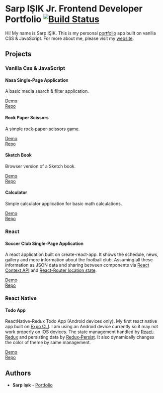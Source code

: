 # Sarp IŞIK Jr. Frontend Developer Portfolio [![Build Status](https://travis-ci.org/sarpisik/my-portfolio.svg?branch=master)](https://travis-ci.org/sarpisik/my-portfolio)

Hi! My name is Sarp IŞIK. This is my personal [portfolio](https://www.sarpisik.com/) app built on vanilla CSS & JavaScript.
For more about me, please visit my [website](https://www.sarpisik.com/).

## Projects

### Vanilla Css & JavaScript

#### Nasa Single-Page Application

A basic media search & filter application.

[Demo](https://www.sarpisik.com/nasa/index.html)\
[Repo](https://github.com/sarpisik/nasa-spa)

#### Rock Paper Scissors

A simple rock-paper-scissors game.

[Demo](https://sarpisik.github.io/rock-paper-scissors/)\
[Repo](https://github.com/sarpisik/rock-paper-scissors)

#### Sketch Book

Browser version of a Sketch book.

[Demo](https://sarpisik.github.io/etch-a-sketch/)\
[Repo](https://github.com/sarpisik/etch-a-sketch)

#### Calculator

Simple calculator application for basic math calculations.

[Demo](https://sarpisik.github.io/calculator/)\
[Repo](https://github.com/sarpisik/calculator)

### React

#### Soccer Club Single-Page Application

A react application built on create-react-app. It shows the schedule, news, gallery and more information about the football club. Assuming all these information as JSON data and sharing between components via [React Context API](https://reactjs.org/docs/context.html) and [React-Router location state](https://reacttraining.com/react-router/web/api/location).

[Demo](https://sarpisik.com/soccer-club/)\
[Repo](https://github.com/sarpisik/soccer-club-spa)

### React Native

#### Todo App

ReactNative-Redux Todo App (Android devices only). My first react native app built on [Expo CLI](https://docs.expo.io/versions/latest/). I am using an Android device currently so it may not work properly on IOS devices. The state management handled by [React-Redux](https://redux.js.org/basics/usage-with-react) and persisting data by [Redux-Persist](https://github.com/rt2zz/redux-persist). It also dynamically changes the color of theme by same management.

[Demo](https://expo.io/@sarpisik/todoapp)\
[Repo](https://github.com/sarpisik/ReactNative-TodoApp)

## Authors

- **Sarp Işık** - [Portfolio](https://www.sarpisik.com/)
